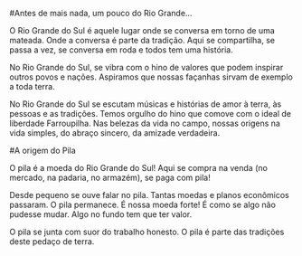 #Antes de mais nada, um pouco do Rio Grande...

O Rio Grande do Sul é aquele lugar onde se conversa em torno de uma mateada. Onde a conversa é parte da tradição. Aqui se compartilha, se passa a vez, se conversa em roda e todos tem uma história.

No Rio Grande do Sul, se vibra com o hino de valores que podem inspirar outros povos e nações. Aspiramos que nossas façanhas sirvam de exemplo a toda terra.

No Rio Grande do Sul se escutam músicas e histórias de amor à terra, às pessoas e as tradições. Temos orgulho do hino que comove com o ideal de liberdade Farroupilha. Nas belezas da vida no campo, nossas origens na  vida simples, do abraço sincero, da amizade verdadeira.


#A origem do Pila

O pila é a moeda do Rio Grande do Sul! Aqui se compra na venda (no mercado, na padaria, no armazém), se paga com pila!

Desde pequeno se ouve falar no pila. Tantas moedas e planos econômicos passaram. O pila permanece. É nossa moeda forte! É como se algo não pudesse mudar. Algo no fundo tem que ter valor.

O pila se junta com suor do trabalho honesto. O pila é parte das tradições deste pedaço de terra.
